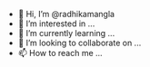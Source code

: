 - 👋 Hi, I’m @radhikamangla
- 👀 I’m interested in ...
- 🌱 I’m currently learning ...
- 💞️ I’m looking to collaborate on ...
- 📫 How to reach me ...

<!---
radhikamangla/radhikamangla is a ✨ special ✨ repository because its `README.md` (this file) appears on your GitHub profile.
You can click the Preview link to take a look at your changes.
--->
